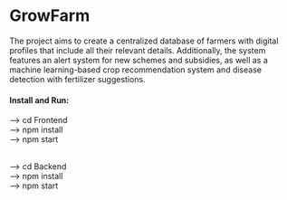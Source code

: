 # GrowFarm
The project aims to create a centralized database of farmers with digital profiles that include all their relevant details. Additionally, the system features an alert system for new schemes and subsidies, as well as a machine learning-based crop recommendation system and disease detection with fertilizer suggestions.

#### Install and Run: 
--> cd Frontend <br>
--> npm install <br>
--> npm start <br> <br>

--> cd Backend <br>
--> npm install <br>
--> npm start <br>
